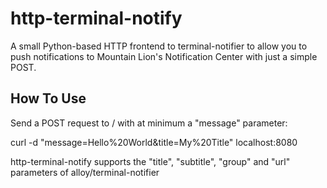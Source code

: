 http-terminal-notify
====================

A small Python-based HTTP frontend to terminal-notifier to allow you to push notifications to Mountain Lion's Notification Center with just a simple POST.

How To Use
----------

Send a POST request to / with at minimum a "message" parameter:

curl -d "message=Hello%20World&title=My%20Title" localhost:8080

http-terminal-notify supports the "title", "subtitle", "group" and "url" parameters of alloy/terminal-notifier